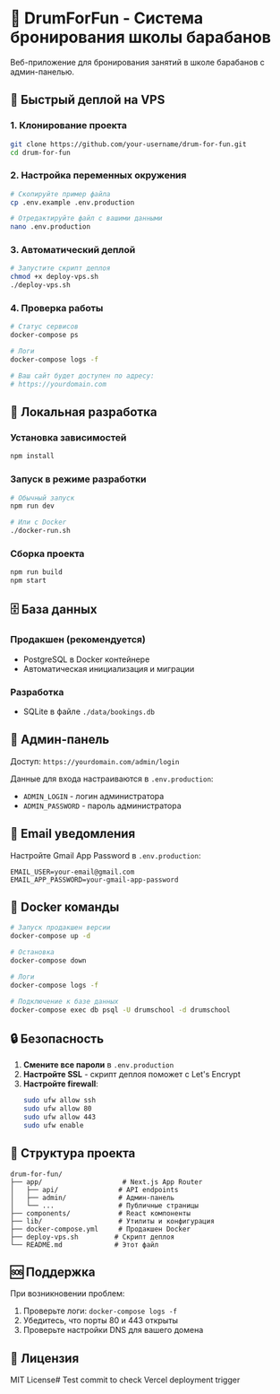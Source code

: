 # 🥁 DrumForFun - Система бронирования школы барабанов

Веб-приложение для бронирования занятий в школе барабанов с админ-панелью.

## 🚀 Быстрый деплой на VPS

### 1. Клонирование проекта
```bash
git clone https://github.com/your-username/drum-for-fun.git
cd drum-for-fun
```

### 2. Настройка переменных окружения
```bash
# Скопируйте пример файла
cp .env.example .env.production

# Отредактируйте файл с вашими данными
nano .env.production
```

### 3. Автоматический деплой
```bash
# Запустите скрипт деплоя
chmod +x deploy-vps.sh
./deploy-vps.sh
```

### 4. Проверка работы
```bash
# Статус сервисов
docker-compose ps

# Логи
docker-compose logs -f

# Ваш сайт будет доступен по адресу:
# https://yourdomain.com
```

## 🔧 Локальная разработка

### Установка зависимостей
```bash
npm install
```

### Запуск в режиме разработки
```bash
# Обычный запуск
npm run dev

# Или с Docker
./docker-run.sh
```

### Сборка проекта
```bash
npm run build
npm start
```

## 🗄️ База данных

### Продакшен (рекомендуется)
- PostgreSQL в Docker контейнере
- Автоматическая инициализация и миграции

### Разработка
- SQLite в файле `./data/bookings.db`

## 🔐 Админ-панель

Доступ: `https://yourdomain.com/admin/login`

Данные для входа настраиваются в `.env.production`:
- `ADMIN_LOGIN` - логин администратора
- `ADMIN_PASSWORD` - пароль администратора

## 📧 Email уведомления

Настройте Gmail App Password в `.env.production`:
```env
EMAIL_USER=your-email@gmail.com
EMAIL_APP_PASSWORD=your-gmail-app-password
```

## 🐳 Docker команды

```bash
# Запуск продакшен версии
docker-compose up -d

# Остановка
docker-compose down

# Логи
docker-compose logs -f

# Подключение к базе данных
docker-compose exec db psql -U drumschool -d drumschool
```

## 🔒 Безопасность

1. **Смените все пароли** в `.env.production`
2. **Настройте SSL** - скрипт деплоя поможет с Let's Encrypt
3. **Настройте firewall**:
   ```bash
   sudo ufw allow ssh
   sudo ufw allow 80
   sudo ufw allow 443
   sudo ufw enable
   ```

## 📁 Структура проекта

```
drum-for-fun/
├── app/                    # Next.js App Router
│   ├── api/               # API endpoints
│   ├── admin/             # Админ-панель
│   └── ...                # Публичные страницы
├── components/            # React компоненты
├── lib/                   # Утилиты и конфигурация
├── docker-compose.yml     # Продакшен Docker
├── deploy-vps.sh         # Скрипт деплоя
└── README.md             # Этот файл
```

## 🆘 Поддержка

При возникновении проблем:
1. Проверьте логи: `docker-compose logs -f`
2. Убедитесь, что порты 80 и 443 открыты
3. Проверьте настройки DNS для вашего домена

## 📝 Лицензия

MIT License# Test commit to check Vercel deployment trigger
